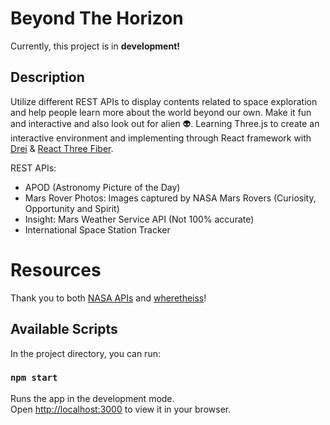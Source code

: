 # Beyond The Horizon

Currently, this project is in **development!**

## Description

Utilize different REST APIs to display contents related to space exploration and help people learn more about the world beyond our own. Make it fun and interactive and also look out for alien 👽.
Learning Three.js to create an interactive environment and implementing through React framework with [Drei](https://docs.pmnd.rs/drei/introduction) & [React Three Fiber](https://docs.pmnd.rs/react-three-fiber).

REST APIs:
- APOD (Astronomy Picture of the Day)
- Mars Rover Photos: Images captured by NASA Mars Rovers (Curiosity, Opportunity and Spirit)
- Insight: Mars Weather Service API (Not 100% accurate)
- International Space Station Tracker

# Resources
Thank you to both [NASA APIs](https://api.nasa.gov/) and [wheretheiss](https://wheretheiss.at/)!

## Available Scripts

In the project directory, you can run:

### `npm start`

Runs the app in the development mode.\
Open [http://localhost:3000](http://localhost:3000) to view it in your browser.
